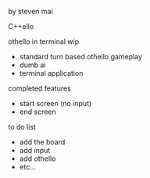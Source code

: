 by steven mai

C++ello

othello in terminal wip
* standard turn based othello gameplay
* dumb ai
* terminal application


completed features
* start screen (no input)
* end screen

to do list
* add the board
* add input
* add othello
* etc...
